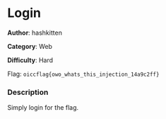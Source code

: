 # Login

**Author**: hashkitten

**Category**: Web

**Difficulty**: Hard

Flag: `oiccflag{owo_whats_this_injection_14a9c2ff}`

### Description

Simply login for the flag.
